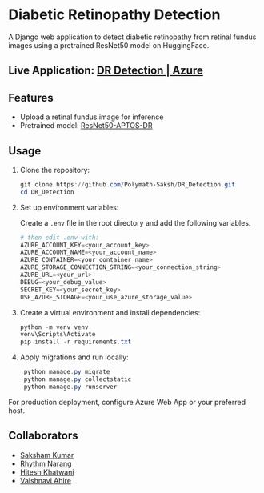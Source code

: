 # Diabetic Retinopathy Detection

A Django web application to detect diabetic retinopathy from retinal fundus images using a pretrained ResNet50 model on HuggingFace.

## Live Application: [DR Detection | Azure](https://dr-huggingface-hwaeeth7hhetd9cb.eastus2-01.azurewebsites.net)

## Features

- Upload a retinal fundus image for inference
- Pretrained model: [ResNet50-APTOS-DR](https://huggingface.co/sakshamkr1/ResNet50-APTOS-DR)

## Usage

1. Clone the repository:
   ```powershell
   git clone https://github.com/Polymath-Saksh/DR_Detection.git
   cd DR_Detection
   ```
2. Set up environment variables:

   Create a `.env` file in the root directory and add the following variables.

   ```powershell
   # then edit .env with:
   AZURE_ACCOUNT_KEY=<your_account_key>
   AZURE_ACCOUNT_NAME=<your_account_name>
   AZURE_CONTAINER=<your_container_name>
   AZURE_STORAGE_CONNECTION_STRING=<your_connection_string>
   AZURE_URL=<your_url>
   DEBUG=<your_debug_value>
   SECRET_KEY=<your_secret_key>
   USE_AZURE_STORAGE=<your_use_azure_storage_value>
   ```

3. Create a virtual environment and install dependencies:
   ```powershell
   python -m venv venv
   venv\Scripts\Activate
   pip install -r requirements.txt
   ```
4. Apply migrations and run locally:
   ```powershell
    python manage.py migrate
    python manage.py collectstatic
    python manage.py runserver
   ```

For production deployment, configure Azure Web App or your preferred host.

## Collaborators

- [Saksham Kumar](https://github.com/Polymath-Saksh)
- [Rhythm Narang](https://github.com/rhythmnarang1)
- [Hitesh Khatwani](https://github.com/Insane-HK)
- [Vaishnavi Ahire](https://github.com/VaishnaviAhire)
